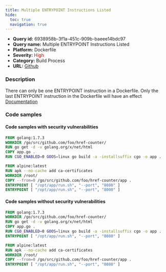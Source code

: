 ```yaml
---
title: Multiple ENTRYPOINT Instructions Listed
hide:
  toc: true
  navigation: true
---
```


<style>
  .highlight .hll {
    background-color: #ff171742;
  }
  .md-content {
    max-width: 1100px;
    margin: 0 auto;
  }
</style>

-   **Query id:** 6938958b-3f1a-451c-909b-baeee14bdc97
-   **Query name:** Multiple ENTRYPOINT Instructions Listed
-   **Platform:** Dockerfile
-   **Severity:** <span style="color:#C00">High</span>
-   **Category:** Build Process
-   **URL:** [Github](https://github.com/Checkmarx/kics/tree/master/assets/queries/dockerfile/multiple_entrypoint_instructions_listed)

### Description
There can only be one ENTRYPOINT instruction in a Dockerfile. Only the last ENTRYPOINT instruction in the Dockerfile will have an effect<br>
[Documentation](https://docs.docker.com/engine/reference/builder/#entrypoint)

### Code samples
#### Code samples with security vulnerabilities
```dockerfile title="Positive test num. 1 - dockerfile file" hl_lines="11"
FROM golang:1.7.3
WORKDIR /go/src/github.com/foo/href-counter/
RUN go get -d -v golang.org/x/net/html  
COPY app.go .
RUN CGO_ENABLED=0 GOOS=linux go build -a -installsuffix cgo -o app .

FROM alpine:latest  
RUN apk --no-cache add ca-certificates
WORKDIR /root/
COPY --from=0 /go/src/github.com/foo/href-counter/app .
ENTRYPOINT [ "/opt/app/run.sh", "--port", "8080" ]
ENTRYPOINT [ "/opt/app/run.sh", "--port", "8000" ]

```


#### Code samples without security vulnerabilities
```dockerfile title="Negative test num. 1 - dockerfile file"
FROM golang:1.7.3
WORKDIR /go/src/github.com/foo/href-counter/
RUN go get -d -v golang.org/x/net/html  
COPY app.go .
RUN CGO_ENABLED=0 GOOS=linux go build -a -installsuffix cgo -o app .
ENTRYPOINT [ "/opt/app/run.sh", "--port", "8080" ]

FROM alpine:latest  
RUN apk --no-cache add ca-certificates
WORKDIR /root/
COPY --from=0 /go/src/github.com/foo/href-counter/app .
ENTRYPOINT [ "/opt/app/run.sh", "--port", "8080" ]
```
